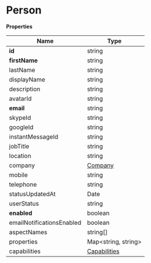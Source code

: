 # Person

**Properties**

| Name                      | Type                            |
|---------------------------|---------------------------------|
| **id**                    | string                          |
| **firstName**             | string                          |
| lastName                  | string                          |
| displayName               | string                          |
| description               | string                          |
| avatarId                  | string                          |
| **email**                 | string                          |
| skypeId                   | string                          |
| googleId                  | string                          |
| instantMessageId          | string                          |
| jobTitle                  | string                          |
| location                  | string                          |
| company                   | [Company](Company.md)           |
| mobile                    | string                          |
| telephone                 | string                          |
| statusUpdatedAt           | Date                            |
| userStatus                | string                          |
| **enabled**               | boolean                         |
| emailNotificationsEnabled | boolean                         |
| aspectNames               | string[]                        |
| properties                | Map<string, string>             |
| capabilities              | [Capabilities](Capabilities.md) |


